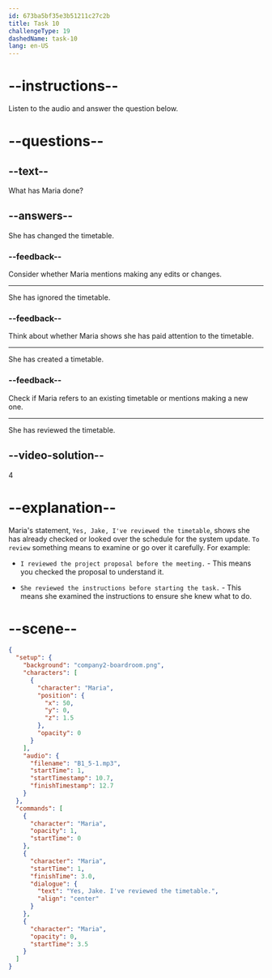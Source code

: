```yaml
---
id: 673ba5bf35e3b51211c27c2b
title: Task 10
challengeType: 19
dashedName: task-10
lang: en-US
---
```

<!-- (Audio) Maria: Yes, Jake, I've reviewed the timetable. -->

# --instructions--

Listen to the audio and answer the question below.

# --questions--

## --text--

What has Maria done?

## --answers--

She has changed the timetable.

### --feedback--

Consider whether Maria mentions making any edits or changes.

---

She has ignored the timetable.

### --feedback--

Think about whether Maria shows she has paid attention to the timetable.

---

She has created a timetable.

### --feedback--

Check if Maria refers to an existing timetable or mentions making a new one.

---

She has reviewed the timetable.

## --video-solution--

4

# --explanation--

Maria's statement, `Yes, Jake, I've reviewed the timetable`, shows she has already checked or looked over the schedule for the system update. `To review` something means to examine or go over it carefully. For example:

- `I reviewed the project proposal before the meeting.` - This means you checked the proposal to understand it.

- `She reviewed the instructions before starting the task.` - This means she examined the instructions to ensure she knew what to do.

# --scene--

```json
{
  "setup": {
    "background": "company2-boardroom.png",
    "characters": [
      {
        "character": "Maria",
        "position": {
          "x": 50,
          "y": 0,
          "z": 1.5
        },
        "opacity": 0
      }
    ],
    "audio": {
      "filename": "B1_5-1.mp3",
      "startTime": 1,
      "startTimestamp": 10.7,
      "finishTimestamp": 12.7
    }
  },
  "commands": [
    {
      "character": "Maria",
      "opacity": 1,
      "startTime": 0
    },
    {
      "character": "Maria",
      "startTime": 1,
      "finishTime": 3.0,
      "dialogue": {
        "text": "Yes, Jake. I've reviewed the timetable.",
        "align": "center"
      }
    },
    {
      "character": "Maria",
      "opacity": 0,
      "startTime": 3.5
    }
  ]
}
```
